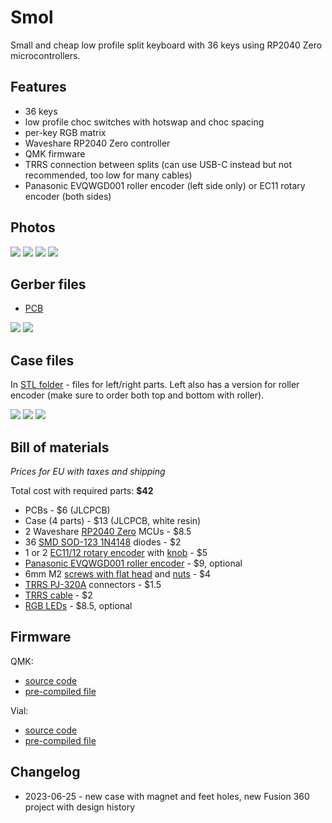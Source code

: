 # Smol

Small and cheap low profile split keyboard with 36 keys using RP2040 Zero microcontrollers.

## Features

- 36 keys
- low profile choc switches with hotswap and choc spacing
- per-key RGB matrix
- Waveshare RP2040 Zero controller
- QMK firmware
- TRRS connection between splits (can use USB-C instead but not recommended, too low for many cables)
- Panasonic EVQWGD001 roller encoder (left side only) or EC11 rotary encoder (both sides)

## Photos

![](./images/top.jpg)
![](./images/side.jpg)
![](./images/front.jpg)
![](./images/bottom.jpg)

## Gerber files

- [PCB](gerbers/pcb.zip)

![](./images/render-pcb-top.png)
![](./images/render-pcb-back.png)

## Case files

In [STL folder](./stl/) - files for left/right parts. Left also has a version for roller encoder (make sure to order both top and bottom with roller).

![](./images/render-side.png)
![](./images/render-front.png)
![](./images/render-bottom.png)

## Bill of materials

_Prices for EU with taxes and shipping_

Total cost with required parts: **$42**

- PCBs - $6 (JLCPCB)
- Case (4 parts) - $13 (JLCPCB, white resin)
- 2 Waveshare [RP2040 Zero](https://www.aliexpress.com/item/3256804090654134.html) MCUs - $8.5
- 36 [SMD SOD-123 1N4148](https://www.aliexpress.com/item/1005002882901030.html) diodes - $2
- 1 or 2 [EC11/12 rotary encoder](https://www.aliexpress.com/item/33006686909.html) with [knob](https://www.aliexpress.com/item/1005003425428192.html) - $5
- [Panasonic EVQWGD001 roller encoder](https://www.aliexpress.com/item/32990950196.html) - $9, optional
- 6mm M2 [screws with flat head](https://www.aliexpress.com/item/4001248931159.html) and [nuts](https://www.aliexpress.com/item/1005001412230125.html) - $4
- [TRRS PJ-320A](https://www.aliexpress.com/item/4000661212458.html) connectors - $1.5
- [TRRS cable](https://www.aliexpress.com/item/1005003676559658.html) - $2
- [RGB LEDs](https://www.aliexpress.com/item/1005003636607308.html) - $8.5, optional

## Firmware

QMK:

- [source code](https://github.com/zzeneg/qmk_firmware/tree/feature/smol/keyboards/smol)
- [pre-compiled file](./firmware/qmk/smol_zzeneg.uf2)

Vial:

- [source code](https://github.com/zzeneg/vial-qmk/tree/feature/smol/keyboards/smol)
- [pre-compiled file](./firmware/vial/smol_vial.uf2)

## Changelog

- 2023-06-25 - new case with magnet and feet holes, new Fusion 360 project with design history
